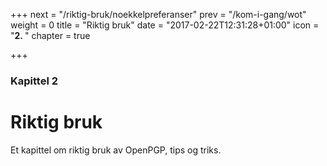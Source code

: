 +++
next = "/riktig-bruk/noekkelpreferanser"
prev = "/kom-i-gang/wot"
weight = 0
title = "Riktig bruk"
date = "2017-02-22T12:31:28+01:00"
icon = "<b>2. </b>"
chapter = true

+++

### Kapittel 2

# Riktig bruk

Et kapittel om riktig bruk av OpenPGP, tips og triks.
